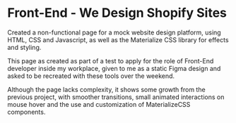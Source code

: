 # Front-End - We Design Shopify Sites
 
Created a non-functional page for a mock website design platform, using HTML, CSS and Javascript, as well as the
Materialize CSS library for effects and styling.

This page as created as part of a test to apply for the role of Front-End developer inside my workplace,
given to me as a static Figma design and asked to be recreated with these tools over the weekend.

Although the page lacks complexity, it shows some growth from the previous project, with smoother transitions,
small animated interactions on mouse hover and the use and customization of MaterializeCSS components.
